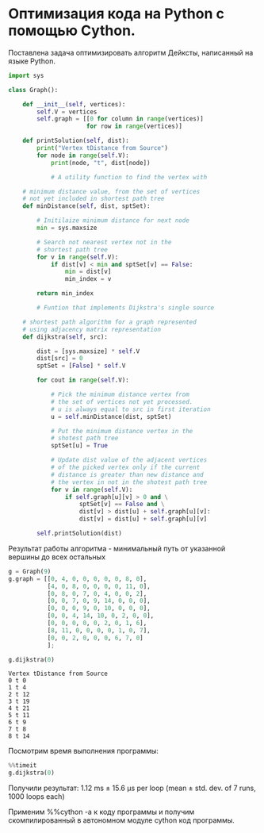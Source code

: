 # Оптимизация кода на Python с помощью Cython.

Поставлена задача оптимизировать алгоритм Дейксты, написанный на языке Python.

```python
import sys

class Graph():

    def __init__(self, vertices):
        self.V = vertices
        self.graph = [[0 for column in range(vertices)]
                      for row in range(vertices)]

    def printSolution(self, dist):
        print("Vertex tDistance from Source")
        for node in range(self.V):
            print(node, "t", dist[node])

            # A utility function to find the vertex with

    # minimum distance value, from the set of vertices
    # not yet included in shortest path tree
    def minDistance(self, dist, sptSet):

        # Initilaize minimum distance for next node
        min = sys.maxsize

        # Search not nearest vertex not in the
        # shortest path tree
        for v in range(self.V):
            if dist[v] < min and sptSet[v] == False:
                min = dist[v]
                min_index = v

        return min_index

        # Funtion that implements Dijkstra's single source

    # shortest path algorithm for a graph represented
    # using adjacency matrix representation
    def dijkstra(self, src):

        dist = [sys.maxsize] * self.V
        dist[src] = 0
        sptSet = [False] * self.V

        for cout in range(self.V):

            # Pick the minimum distance vertex from
            # the set of vertices not yet processed.
            # u is always equal to src in first iteration
            u = self.minDistance(dist, sptSet)

            # Put the minimum distance vertex in the
            # shotest path tree
            sptSet[u] = True

            # Update dist value of the adjacent vertices
            # of the picked vertex only if the current
            # distance is greater than new distance and
            # the vertex in not in the shotest path tree
            for v in range(self.V):
                if self.graph[u][v] > 0 and \
                    sptSet[v] == False and \
                    dist[v] > dist[u] + self.graph[u][v]:
                    dist[v] = dist[u] + self.graph[u][v]

        self.printSolution(dist)
```

Результат работы алгоритма - минимальный путь от указанной вершины до всех остальных

```python
g = Graph(9)
g.graph = [[0, 4, 0, 0, 0, 0, 0, 8, 0],
           [4, 0, 8, 0, 0, 0, 0, 11, 0],
           [0, 8, 0, 7, 0, 4, 0, 0, 2],
           [0, 0, 7, 0, 9, 14, 0, 0, 0],
           [0, 0, 0, 9, 0, 10, 0, 0, 0],
           [0, 0, 4, 14, 10, 0, 2, 0, 0],
           [0, 0, 0, 0, 0, 2, 0, 1, 6],
           [8, 11, 0, 0, 0, 0, 1, 0, 7],
           [0, 0, 2, 0, 0, 0, 6, 7, 0]
           ];

g.dijkstra(0)
```
```
Vertex tDistance from Source
0 t 0
1 t 4
2 t 12
3 t 19
4 t 21
5 t 11
6 t 9
7 t 8
8 t 14
```

Посмотрим время выполнения программы:

```python
%%timeit
g.dijkstra(0)
```

Получили результат:
1.12 ms ± 15.6 µs per loop (mean ± std. dev. of 7 runs, 1000 loops each)

Применим %%cython -a к коду программы и получим скомпилированный в автономном модуле cython код программы.
